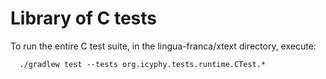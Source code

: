 # Library of C tests
To run the entire C test suite, in the lingua-franca/xtext directory, execute:
```
  ./gradlew test --tests org.icyphy.tests.runtime.CTest.*
```
